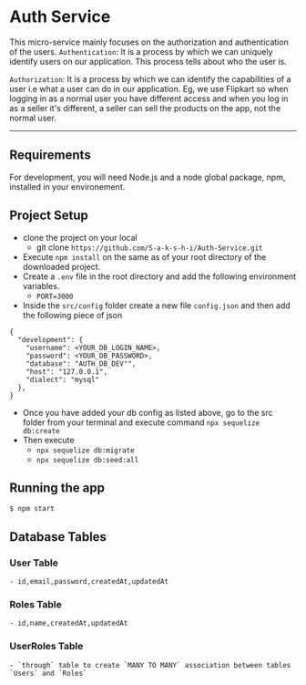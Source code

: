 # Auth Service

This micro-service mainly focuses on the authorization and authentication of the users.
`Authentication`: It is a process by which we can uniquely identify users on our application. This process tells about who the user is.

`Authorization`: It is a process by which we can identify the capabilities of a user i.e what a user can do in our application.
Eg, we use Flipkart so when logging in as a normal user you have different access and when you log in as a seller it's different, a seller can sell the products on the app, not the normal user.

---

## Requirements

For development, you will need Node.js and a node global package, npm, installed in your environement.

## Project Setup

- clone the project on your local
  - git clone `https://github.com/S-a-k-s-h-i/Auth-Service.git`
- Execute `npm install` on the same as of your root directory of the downloaded project.
- Create a `.env` file in the root directory and add the following environment variables.
  - `PORT=3000`
- Inside the `src/config` folder create a new file `config.json` and then add the following piece of json

```
{
  "development": {
    "username": <YOUR_DB_LOGIN_NAME>,
    "password": <YOUR_DB_PASSWORD>,
    "database": "AUTH_DB_DEV"",
    "host": "127.0.0.1",
    "dialect": "mysql"
  },
}

```

- Once you have added your db config as listed above, go to the src folder from your terminal and execute command `npx sequelize db:create`
- Then execute
  - `npx sequelize db:migrate`
  - `npx sequelize db:seed:all`

## Running the app

    $ npm start

## Database Tables

### User Table

    - id,email,password,createdAt,updatedAt

### Roles Table

    - id,name,createdAt,updatedAt

### UserRoles Table

    - `through` table to create `MANY TO MANY` association between tables `Users` and `Roles`
